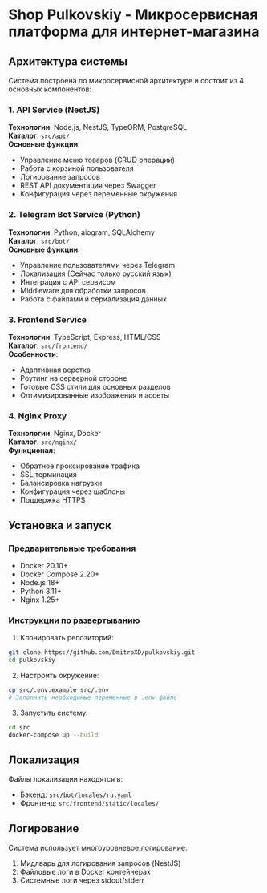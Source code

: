 # Shop Pulkovskiy - Микросервисная платформа для интернет-магазина

## Архитектура системы
Система построена по микросервисной архитектуре и состоит из 4 основных компонентов:

### 1. API Service (NestJS)
**Технологии**: Node.js, NestJS, TypeORM, PostgreSQL  
**Каталог**: `src/api/`  
**Основные функции**:
- Управление меню товаров (CRUD операции)
- Работа с корзиной пользователя
- Логирование запросов
- REST API документация через Swagger
- Конфигурация через переменные окружения

### 2. Telegram Bot Service (Python)
**Технологии**: Python, aiogram, SQLAlchemy  
**Каталог**: `src/bot/`  
**Основные функции**:
- Управление пользователями через Telegram
- Локализация (Сейчас только русский язык)
- Интеграция с API сервисом
- Middleware для обработки запросов
- Работа с файлами и сериализация данных

### 3. Frontend Service
**Технологии**: TypeScript, Express, HTML/CSS  
**Каталог**: `src/frontend/`  
**Особенности**:
- Адаптивная верстка
- Роутинг на серверной стороне
- Готовые CSS стили для основных разделов
- Оптимизированные изображения и ассеты

### 4. Nginx Proxy
**Технологии**: Nginx, Docker  
**Каталог**: `src/nginx/`  
**Функционал**:
- Обратное проксирование трафика
- SSL терминация
- Балансировка нагрузки
- Конфигурация через шаблоны
- Поддержка HTTPS

## Установка и запуск

### Предварительные требования
- Docker 20.10+
- Docker Compose 2.20+
- Node.js 18+
- Python 3.11+
- Nginx 1.25+

### Инструкции по развертыванию
1. Клонировать репозиторий:
```bash
git clone https://github.com/DmitroXD/pulkovskiy.git
cd pulkovskiy
```

2. Настроить окружение:
```bash
cp src/.env.example src/.env
# Заполнить необходимые переменные в .env файле
```

3. Запустить систему:
```bash
cd src
docker-compose up --build
```

## Локализация
Файлы локализации находятся в:
- Бэкенд: `src/bot/locales/ru.yaml`
- Фронтенд: `src/frontend/static/locales/`

## Логирование
Система использует многоуровневое логирование:
1. Мидлварь для логирования запросов (NestJS)
2. Файловые логи в Docker контейнерах
3. Системные логи через stdout/stderr
